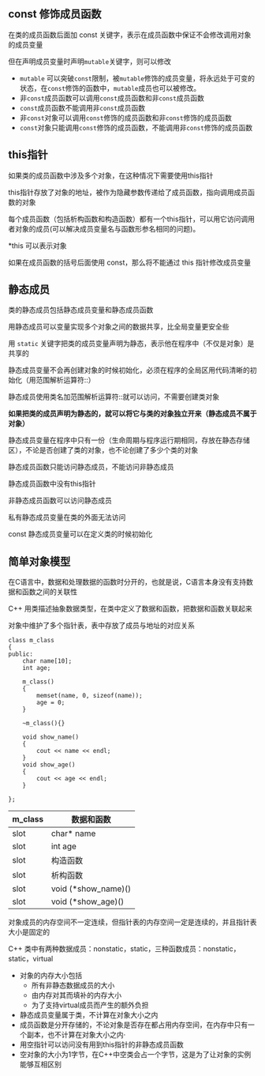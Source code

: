 ## const 修饰成员函数

在类的成员函数后面加 const 关键字，表示在成员函数中保证不会修改调用对象的成员变量

但在声明成员变量时声明`mutable`关键字，则可以修改

* `mutable` 可以突破`const`限制，被`mutable`修饰的成员变量，将永远处于可变的状态，在`const`修饰的函数中，`mutable`成员也可以被修改。
* 非`const`成员函数可以调用`const`成员函数和非`const`成员函数
* `const`成员函数不能调用非`const`成员函数
* 非`const`对象可以调用`const`修饰的成员函数和非`const`修饰的成员函数
* `const`对象只能调用`const`修饰的成员函数，不能调用非`const`修饰的成员函数

## this指针

如果类的成员函数中涉及多个对象，在这种情况下需要使用this指针

this指针存放了对象的地址，被作为隐藏参数传递给了成员函数，指向调用成员函数的对象

每个成员函数（包括析构函数和构造函数）都有一个this指针，可以用它访问调用者对象的成员(可以解决成员变量名与函数形参名相同的问题)。

*this 可以表示对象

如果在成员函数的括号后面使用 const，那么将不能通过 this 指针修改成员变量

## 静态成员

类的静态成员包括静态成员变量和静态成员函数

用静态成员可以变量实现多个对象之间的数据共享，比全局变量更安全些

用 `static` 关键字把类的成员变量声明为静态，表示他在程序中（不仅是对象）是共享的

静态成员变量不会再创建对象的时候初始化，必须在程序的全局区用代码清晰的初始化（用范围解析运算符::）

静态成员使用类名加范围解析运算符::就可以访问，不需要创建类对象

**如果把类的成员声明为静态的，就可以将它与类的对象独立开来（静态成员不属于对象）**

静态成员变量在程序中只有一份（生命周期与程序运行期相同，存放在静态存储区），不论是否创建了类的对象，也不论创建了多少个类的对象

静态成员函数只能访问静态成员，不能访问非静态成员

静态成员函数中没有this指针

非静态成员函数可以访问静态成员

私有静态成员变量在类的外面无法访问

const 静态成员变量可以在定义类的时候初始化

## 简单对象模型

在C语言中，数据和处理数据的函数时分开的，也就是说，C语言本身没有支持数据和函数之间的关联性

C++ 用类描述抽象数据类型，在类中定义了数据和函数，把数据和函数关联起来

对象中维护了多个指针表，表中存放了成员与地址的对应关系

```
class m_class
{
public:
	char name[10];
	int age;
	
	m_class()
	{
		memset(name, 0, sizeof(name));
		age = 0;
	}
	
	~m_class(){}
	
	void show_name()
	{
		cout << name << endl;
	}
	void show_age()
	{
		cout << age << endl;
	}
	
};
```

| m_class | 数据和函数          |
| ------- | ------------------- |
| slot    | char* name          |
| slot    | int age             |
| slot    | 构造函数            |
| slot    | 析构函数            |
| slot    | void (*show_name)() |
| slot    | void (*show_age)()  |

对象成员的内存空间不一定连续，但指针表的内存空间一定是连续的，并且指针表大小是固定的

C++ 类中有两种数据成员：nonstatic，static，三种函数成员：nonstatic，static，virtual

* 对象的内存大小包括
  * 所有非静态数据成员的大小
  * 由内存对其而填补的内存大小
  * 为了支持virtual成员而产生的额外负担
* 静态成员变量属于类，不计算在对象大小之内
* 成员函数是分开存储的，不论对象是否存在都占用内存空间，在内存中只有一个副本，也不计算在对象大小之内·
* 用空指针可以访问没有用到this指针的非静态成员函数
* 空对象的大小为1字节，在C++中空类会占一个字节，这是为了让对象的实例能够互相区别
